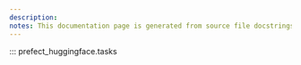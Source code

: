```yaml
---
description: 
notes: This documentation page is generated from source file docstrings.
---
```


::: prefect_huggingface.tasks